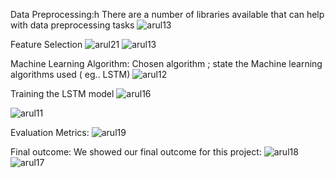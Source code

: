Data Preprocessing:h
          There are a number of libraries available that can help with data preprocessing tasks
![arul13](https://github.com/surya-3677/fakenewsdetectionusingnlp/assets/146176028/22425e77-23ce-400b-b627-c2c10ae73d78)

Feature Selection
 ![arul21](https://github.com/surya-3677/fakenewsdetectionusingnlp/assets/146176028/2d46a0fd-dfe8-460e-97a0-7322aba9409b)
![arul13](https://github.com/surya-3677/fakenewsdetectionusingnlp/assets/146176028/7f64c616-e825-40ba-97bb-bd30633f63c6)

Machine Learning Algorithm: 
          Chosen algorithm ; state the Machine learning algorithms used ( eg.. LSTM)
     ![arul12](https://github.com/surya-3677/fakenewsdetectionusingnlp/assets/146176028/cbb050aa-1826-4532-b4aa-e5ef60b84564)
     
Training the LSTM model
![arul16](https://github.com/surya-3677/fakenewsdetectionusingnlp/assets/146176028/d6f07715-8d4f-4417-86fd-2f39db5e261c)

![arul11](https://github.com/surya-3677/fakenewsdetectionusingnlp/assets/146176028/e9562cc1-9330-4c9a-ac76-c458d360cc5e)

Evaluation Metrics:
![arul19](https://github.com/surya-3677/fakenewsdetectionusingnlp/assets/146176028/5fe762fb-c697-45d3-9015-8c677de7bc83)

Final outcome:
           We showed our final outcome for this project:
           ![arul18](https://github.com/surya-3677/fakenewsdetectionusingnlp/assets/146176028/50535076-fcf1-4017-bdc6-781857227030)
![arul17](https://github.com/surya-3677/fakenewsdetectionusingnlp/assets/146176028/af1de9fe-0659-458e-96b5-bcae240ed8b2)
